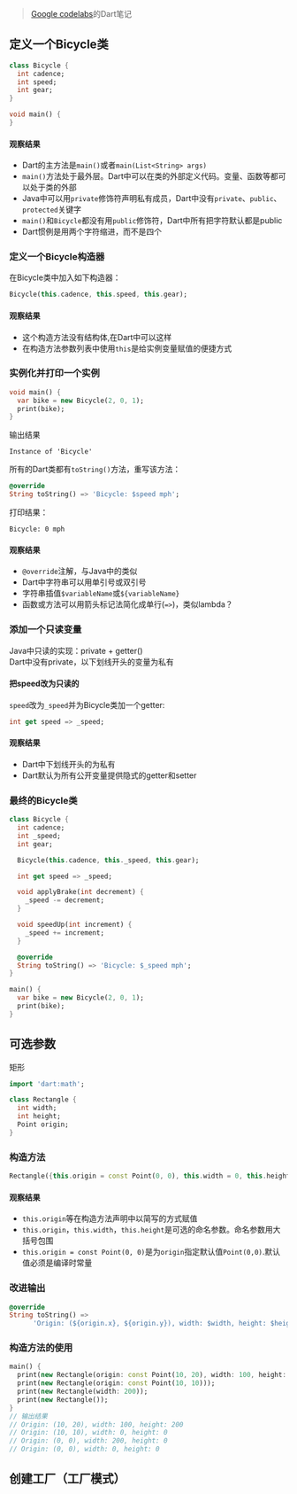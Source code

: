 > [Google codelabs](https://codelabs.developers.google.com/codelabs/from-java-to-dart/index.html#1)的Dart笔记


## 定义一个Bicycle类
```Dart
class Bicycle {
  int cadence;
  int speed;
  int gear;
}

void main() {
}
```
#### 观察结果
- Dart的主方法是`main()`或者`main(List<String> args)`
- `main()`方法处于最外层。Dart中可以在类的外部定义代码。变量、函数等都可以处于类的外部
- Java中可以用`private`修饰符声明私有成员，Dart中没有`private`、`public`、`protected`关键字
- `main()`和`Bicycle`都没有用`public`修饰符，Dart中所有把字符默认都是public
- Dart惯例是用两个字符缩进，而不是四个

### 定义一个Bicycle构造器
在Bicycle类中加入如下构造器：
```Dart
Bicycle(this.cadence, this.speed, this.gear);
```
#### 观察结果
- 这个构造方法没有结构体,在Dart中可以这样
- 在构造方法参数列表中使用`this`是给实例变量赋值的便捷方式

### 实例化并打印一个实例
```Dart
void main() {
  var bike = new Bicycle(2, 0, 1);
  print(bike);
}
```
输出结果
```
Instance of 'Bicycle'
```
所有的Dart类都有`toString()`方法，重写该方法：
```Dart
@override
String toString() => 'Bicycle: $speed mph';
```
打印结果：
```
Bicycle: 0 mph
```
#### 观察结果
- `@override`注解，与Java中的类似
- Dart中字符串可以用单引号或双引号
- 字符串插值`$variableName`或`${variableName}`
- 函数或方法可以用箭头标记法简化成单行(`=>`)，类似lambda？

### 添加一个只读变量
Java中只读的实现：private + getter()<br>
Dart中没有private，以下划线开头的变量为私有<br>
#### 把speed改为只读的
`speed`改为`_speed`并为Bicycle类加一个getter:
```Dart
int get speed => _speed;
``` 
#### 观察结果
- Dart中下划线开头的为私有
- Dart默认为所有公开变量提供隐式的getter和setter

### 最终的Bicycle类
```Dart
class Bicycle {
  int cadence;
  int _speed;
  int gear;

  Bicycle(this.cadence, this._speed, this.gear);

  int get speed => _speed;

  void applyBrake(int decrement) {
    _speed -= decrement;
  }

  void speedUp(int increment) {
    _speed += increment;
  }

  @override
  String toString() => 'Bicycle: $_speed mph';
}

main() {
  var bike = new Bicycle(2, 0, 1);
  print(bike);
}
```

## 可选参数
矩形
```Dart
import 'dart:math';

class Rectangle {
  int width;
  int height;
  Point origin;
}
```
### 构造方法
```Dart
Rectangle({this.origin = const Point(0, 0), this.width = 0, this.height = 0});
```
#### 观察结果
- `this.origin`等在构造方法声明中以简写的方式赋值
- `this.origin`，`this.width`，`this.height`是可选的命名参数。命名参数用大括号包围
- `this.origin = const Point(0, 0)`是为`origin`指定默认值`Point(0,0)`.默认值必须是编译时常量

### 改进输出
```Dart
@override
String toString() =>
      'Origin: (${origin.x}, ${origin.y}), width: $width, height: $height';
```
### 构造方法的使用
```Dart
main() {
  print(new Rectangle(origin: const Point(10, 20), width: 100, height: 200));
  print(new Rectangle(origin: const Point(10, 10)));
  print(new Rectangle(width: 200));
  print(new Rectangle());
}
// 输出结果
// Origin: (10, 20), width: 100, height: 200
// Origin: (10, 10), width: 0, height: 0
// Origin: (0, 0), width: 200, height: 0
// Origin: (0, 0), width: 0, height: 0
```

## 创建工厂（工厂模式）

